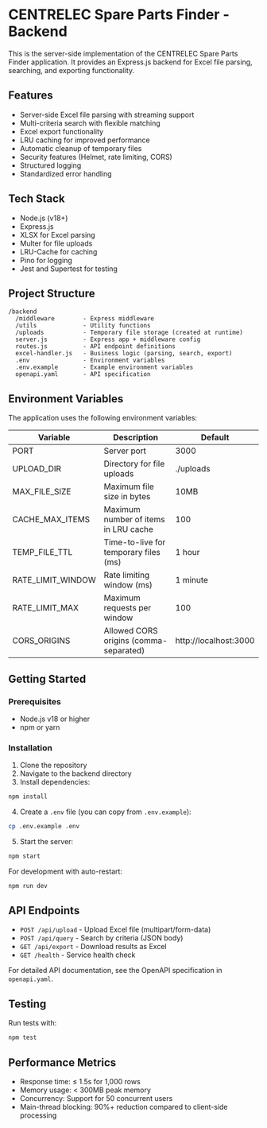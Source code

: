 # CENTRELEC Spare Parts Finder - Backend

This is the server-side implementation of the CENTRELEC Spare Parts Finder application. It provides an Express.js backend for Excel file parsing, searching, and exporting functionality.

## Features

- Server-side Excel file parsing with streaming support
- Multi-criteria search with flexible matching
- Excel export functionality
- LRU caching for improved performance
- Automatic cleanup of temporary files
- Security features (Helmet, rate limiting, CORS)
- Structured logging
- Standardized error handling

## Tech Stack

- Node.js (v18+)
- Express.js
- XLSX for Excel parsing
- Multer for file uploads
- LRU-Cache for caching
- Pino for logging
- Jest and Supertest for testing

## Project Structure

```
/backend
  /middleware        - Express middleware
  /utils             - Utility functions
  /uploads           - Temporary file storage (created at runtime)
  server.js          - Express app + middleware config
  routes.js          - API endpoint definitions
  excel-handler.js   - Business logic (parsing, search, export)
  .env               - Environment variables
  .env.example       - Example environment variables
  openapi.yaml       - API specification
```

## Environment Variables

The application uses the following environment variables:

| Variable | Description | Default |
|----------|-------------|---------|
| PORT | Server port | 3000 |
| UPLOAD_DIR | Directory for file uploads | ./uploads |
| MAX_FILE_SIZE | Maximum file size in bytes | 10MB |
| CACHE_MAX_ITEMS | Maximum number of items in LRU cache | 100 |
| TEMP_FILE_TTL | Time-to-live for temporary files (ms) | 1 hour |
| RATE_LIMIT_WINDOW | Rate limiting window (ms) | 1 minute |
| RATE_LIMIT_MAX | Maximum requests per window | 100 |
| CORS_ORIGINS | Allowed CORS origins (comma-separated) | http://localhost:3000 |

## Getting Started

### Prerequisites

- Node.js v18 or higher
- npm or yarn

### Installation

1. Clone the repository
2. Navigate to the backend directory
3. Install dependencies:

```bash
npm install
```

4. Create a `.env` file (you can copy from `.env.example`):

```bash
cp .env.example .env
```

5. Start the server:

```bash
npm start
```

For development with auto-restart:

```bash
npm run dev
```

## API Endpoints

- `POST /api/upload` - Upload Excel file (multipart/form-data)
- `POST /api/query` - Search by criteria (JSON body)
- `GET /api/export` - Download results as Excel
- `GET /health` - Service health check

For detailed API documentation, see the OpenAPI specification in `openapi.yaml`.

## Testing

Run tests with:

```bash
npm test
```

## Performance Metrics

- Response time: ≤ 1.5s for 1,000 rows
- Memory usage: < 300MB peak memory
- Concurrency: Support for 50 concurrent users
- Main-thread blocking: 90%+ reduction compared to client-side processing
